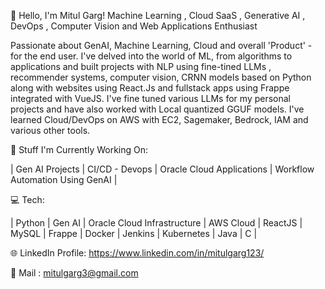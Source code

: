 👋 Hello, I'm Mitul Garg!
Machine Learning , Cloud SaaS , Generative AI , DevOps , Computer Vision and Web Applications Enthusiast 

Passionate about GenAI, Machine Learning, Cloud and overall 'Product' - for the end user. 
I've delved into the world of ML, from algorithms to applications and built projects with NLP using fine-tined LLMs , recommender systems, computer vision, CRNN models based on Python along with websites using React.Js and fullstack apps using Frappe integrated with VueJS. I've fine tuned various LLMs for my personal projects and have also worked with Local quantized GGUF models. I've learned Cloud/DevOps on AWS with EC2, Sagemaker, Bedrock, IAM and various other tools. 

🔭 Stuff I'm Currently Working On:

| Gen AI Projects | CI/CD - Devops | Oracle Cloud Applications | Workflow Automation Using GenAI |

💻 Tech:

| Python | Gen AI | Oracle Cloud Infrastructure | AWS Cloud | ReactJS | MySQL | Frappe | Docker | Jenkins | Kubernetes | Java | C | 

🌐 LinkedIn Profile:
https://www.linkedin.com/in/mitulgarg123/

📧 Mail :
mitulgarg3@gmail.com
